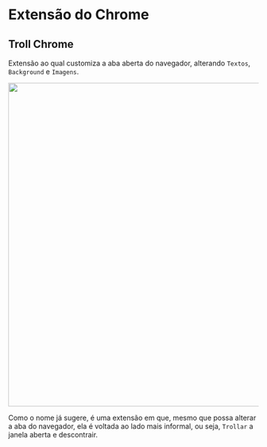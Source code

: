 
# Extensão do Chrome 

## Troll Chrome

Extensão ao qual customiza a aba aberta do navegador, alterando `Textos`, `Background` e `Imagens`.

<img src="https://user-images.githubusercontent.com/109045257/183553101-13cf2f90-d3b6-433c-9369-e5b4060c78ea.png" width="650px">

Como o nome já sugere, é uma extensão em que, mesmo que possa alterar a aba do navegador, ela é voltada ao lado mais informal, ou seja, `Trollar` a janela aberta e descontrair.  

